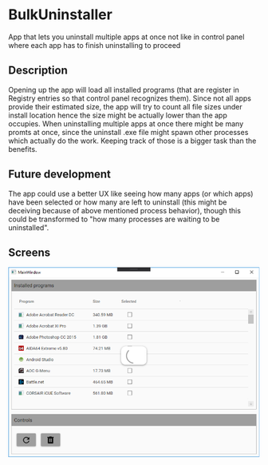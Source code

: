 # BulkUninstaller
App that lets you uninstall multiple apps at once not like in control panel where each app has to finish uninstalling to proceed

## Description
Opening up the app will load all installed programs 
(that are register in Registry entries so that control panel recognizes them).
Since not all apps provide their estimated size, the app will try to count all file sizes under install location
hence the size might be actually lower than the app occupies.
When uninstalling multiple apps at once there might be many promts at once, 
since the uninstall .exe file might spawn other processes which actually do the work. 
Keeping track of those is a bigger task than the benefits.

## Future development

The app could use a better UX like seeing how many apps (or which apps) have been selected
or how many are left to uninstall (this might be deceiving because of above mentioned process behavior),
though this could be transformed to "how many processes are waiting to be uninstalled".


## Screens
![InitialScreen](Demo/screen1.png)